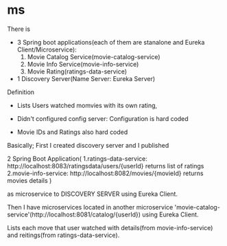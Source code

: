 # ms

There is 
  * 3 Spring boot applications(each of them are stanalone and Eureka Client/Microservice):
      1. Movie Catalog Service(movie-catalog-service)
      2. Movie Info Service(movie-info-service)
      3. Movie Rating(ratings-data-service)
  * 1 Discovery Server(Name Server: Eureka Server)


Definition

* Lists Users watched momvies with its own rating,

* Didn't configured config server: Configuration is hard coded

* Movie IDs and Ratings also hard coded

Basically;
First I created discovery server and I published 

2 Spring Boot Application(
     1.ratings-data-service: http://localhost:8083/ratingsdata/users/{userId} returns list of ratings
     2.movie-info-service: http://localhost:8082/movies/{movieId} returns movies details
)

as microservice to DISCOVERY SERVER using Eureka Client.

 Then I have microservices located 
 in another microservice 'movie-catalog-service'(http://localhost:8081/catalog/{userId}) using Eureka Client.
 
 Lists each move that user watched with details(from movie-info-service) and reitings(from ratings-data-service).
 
  
 

  
  
  
